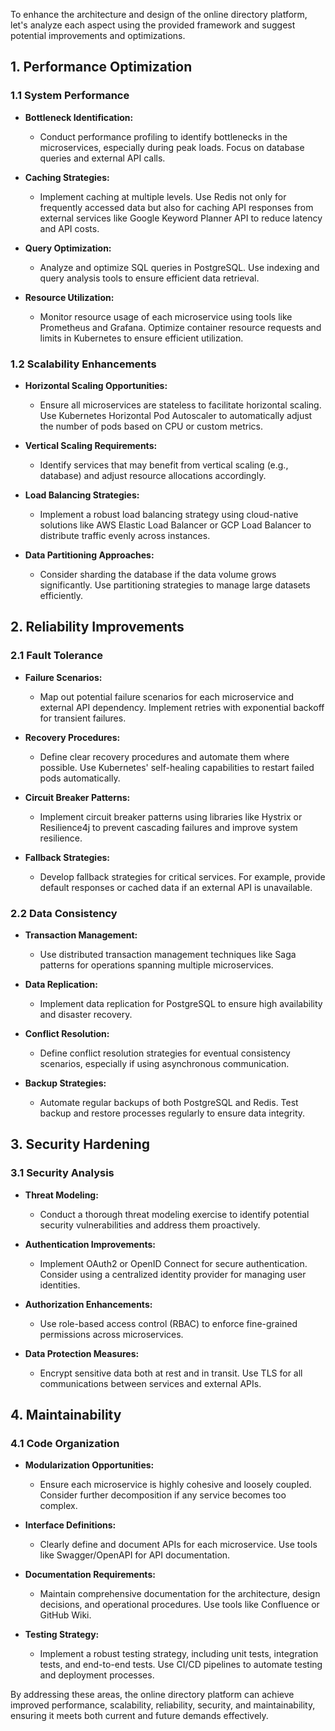 To enhance the architecture and design of the online directory platform, let's analyze each aspect using the provided framework and suggest potential improvements and optimizations.

## 1. Performance Optimization

### 1.1 System Performance

- **Bottleneck Identification:** 
  - Conduct performance profiling to identify bottlenecks in the microservices, especially during peak loads. Focus on database queries and external API calls.
  
- **Caching Strategies:** 
  - Implement caching at multiple levels. Use Redis not only for frequently accessed data but also for caching API responses from external services like Google Keyword Planner API to reduce latency and API costs.
  
- **Query Optimization:** 
  - Analyze and optimize SQL queries in PostgreSQL. Use indexing and query analysis tools to ensure efficient data retrieval.
  
- **Resource Utilization:** 
  - Monitor resource usage of each microservice using tools like Prometheus and Grafana. Optimize container resource requests and limits in Kubernetes to ensure efficient utilization.

### 1.2 Scalability Enhancements

- **Horizontal Scaling Opportunities:** 
  - Ensure all microservices are stateless to facilitate horizontal scaling. Use Kubernetes Horizontal Pod Autoscaler to automatically adjust the number of pods based on CPU or custom metrics.
  
- **Vertical Scaling Requirements:** 
  - Identify services that may benefit from vertical scaling (e.g., database) and adjust resource allocations accordingly.
  
- **Load Balancing Strategies:** 
  - Implement a robust load balancing strategy using cloud-native solutions like AWS Elastic Load Balancer or GCP Load Balancer to distribute traffic evenly across instances.
  
- **Data Partitioning Approaches:** 
  - Consider sharding the database if the data volume grows significantly. Use partitioning strategies to manage large datasets efficiently.

## 2. Reliability Improvements

### 2.1 Fault Tolerance

- **Failure Scenarios:** 
  - Map out potential failure scenarios for each microservice and external API dependency. Implement retries with exponential backoff for transient failures.
  
- **Recovery Procedures:** 
  - Define clear recovery procedures and automate them where possible. Use Kubernetes' self-healing capabilities to restart failed pods automatically.
  
- **Circuit Breaker Patterns:** 
  - Implement circuit breaker patterns using libraries like Hystrix or Resilience4j to prevent cascading failures and improve system resilience.
  
- **Fallback Strategies:** 
  - Develop fallback strategies for critical services. For example, provide default responses or cached data if an external API is unavailable.

### 2.2 Data Consistency

- **Transaction Management:** 
  - Use distributed transaction management techniques like Saga patterns for operations spanning multiple microservices.
  
- **Data Replication:** 
  - Implement data replication for PostgreSQL to ensure high availability and disaster recovery.
  
- **Conflict Resolution:** 
  - Define conflict resolution strategies for eventual consistency scenarios, especially if using asynchronous communication.
  
- **Backup Strategies:** 
  - Automate regular backups of both PostgreSQL and Redis. Test backup and restore processes regularly to ensure data integrity.

## 3. Security Hardening

### 3.1 Security Analysis

- **Threat Modeling:** 
  - Conduct a thorough threat modeling exercise to identify potential security vulnerabilities and address them proactively.
  
- **Authentication Improvements:** 
  - Implement OAuth2 or OpenID Connect for secure authentication. Consider using a centralized identity provider for managing user identities.
  
- **Authorization Enhancements:** 
  - Use role-based access control (RBAC) to enforce fine-grained permissions across microservices.
  
- **Data Protection Measures:** 
  - Encrypt sensitive data both at rest and in transit. Use TLS for all communications between services and external APIs.

## 4. Maintainability

### 4.1 Code Organization

- **Modularization Opportunities:** 
  - Ensure each microservice is highly cohesive and loosely coupled. Consider further decomposition if any service becomes too complex.
  
- **Interface Definitions:** 
  - Clearly define and document APIs for each microservice. Use tools like Swagger/OpenAPI for API documentation.
  
- **Documentation Requirements:** 
  - Maintain comprehensive documentation for the architecture, design decisions, and operational procedures. Use tools like Confluence or GitHub Wiki.
  
- **Testing Strategy:** 
  - Implement a robust testing strategy, including unit tests, integration tests, and end-to-end tests. Use CI/CD pipelines to automate testing and deployment processes.

By addressing these areas, the online directory platform can achieve improved performance, scalability, reliability, security, and maintainability, ensuring it meets both current and future demands effectively.